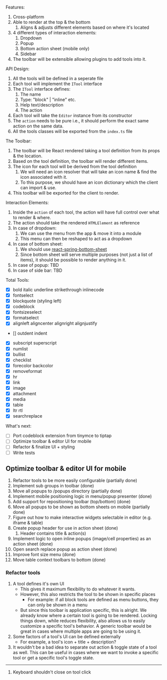 Features:

1. Cross-platform
2. Able to render at the top & the bottom
   1. Aligns & adjusts different elements based on where it's located
3. 4 different types of interaction elements:
   1. Dropdown
   2. Popup
   3. Bottom action sheet (mobile only)
   4. Sidebar
4. The toolbar will be extensible allowing plugins to add tools into it.

API Design:

1. All the tools will be defined in a seperate file
2. Each tool will implement the `ITool` interface
3. The `ITool` interface defines:
   1. The name
   2. Type: "block" | "inline" etc.
   3. Help text/description
   4. The action
4. Each tool will take the `Editor` instance from its constructor
5. The `action` needs to be pure i.e., it should perform the exact same action on the same data.
6. All the tools classes will be exported from the `index.ts` file

The Toolbar:

1. The toolbar will be React rendered taking a tool definition from its props & the location.
2. Based on the tool definition, the toolbar will render different items.
3. The icon for each tool will be derived from the tool definition
   1. We will need an icon resolver that will take an icon name & find the icon associated with it.
   2. To this purpose, we should have an icon dictionary which the client can import & use.
4. This toolbar will be exported for the client to render.

Interaction Elements:

1. Inside the `action` of each tool, the action will have full control over what to render & where.
2. The action should take the rendered `HTMLElement` as reference
3. In case of dropdown:
   1. We can use the menu from the app & move it into a module
   2. This menu can then be reshaped to act as a dropdown
4. In case of bottom sheet:
   1. We should use [react-spring-bottom-sheet](https://github.com/stipsan/react-spring-bottom-sheet)
   2. Since bottom sheet will serve multiple purposes (not just a list of items), it should be possible
      to render anything in it.
5. In case of popup: TBD
6. In case of side bar: TBD

Total Tools:

- [x] bold italic underline strikethrough inlinecode
- [x] fontselect
- [x] blockquote (styling left)
- [x] codeblock
- [x] fontsizeselect
- [x] formatselect
- [x] alignleft aligncenter alignright alignjustify
- [] outdent indent
- [x] subscript superscript
- [x] numlist
- [x] bullist
- [x] checklist
- [x] forecolor backcolor
- [x] removeformat
- [x] hr
- [x] link
- [x] image
- [x] attachment
- [x] media
- [x] table
- [x] ltr rtl
- [x] searchreplace

What's next:

- [ ] Port codeblock extension from tinymce to tiptap
- [ ] Optimize toolbar & editor UI for mobile
- [ ] Refactor & finalize UI + styling
- [ ] Write tests

## Optimize toolbar & editor UI for mobile

1. Refactor tools to be more easily configurable (partially done)
2. Implement sub groups in toolbar (done)
3. Move all popups to /popups directory (partially done)
4. Implement mobile positioning logic in menu/popup presenter (done)
5. Add support for repositioning toolbar (top/bottom) (done)
6. Move all popups to be shown as bottom sheets on mobile (partially done)
7. Figure out how to make interactive widgets selectable in editor (e.g. iframe & table)
8. Create popup header for use in action sheet (done)
   1. Header contains title & action(s)
9. Implement logic to open inline popups (image/cell properties) as an action sheet (done)
10. Open search replace popup as action sheet (done)
11. Improve font size menu (done)
12. Move table context toolbars to bottom (done)

### Refactor tools

1. A tool defines it's own UI
   - This gives it maximum flexibility to do whatever it wants.
   - However, this also restricts the tool to be shown in specific places
     - For example: if all block tools are defined as menu buttons, they can only be shown in a menu
   - But since this toolbar is application specific, this is alright. We already know where a certain
     tool is going to be rendered. Locking things down, while reduces flexibility, also allows us to
     easily customize a specific tool's behavior. A generic toolbar would be great in cases where multiple
     apps are going to be using it.
2. Some factors of a tool's UI can be defined externally
   - For example, a tool's icon + title + description?
3. It wouldn't be a bad idea to separate out action & toggle state of a tool as well. This can be useful in
   cases where we want to invoke a specific tool or get a specific tool's toggle state.

---

1. Keyboard shouldn't close on tool click
